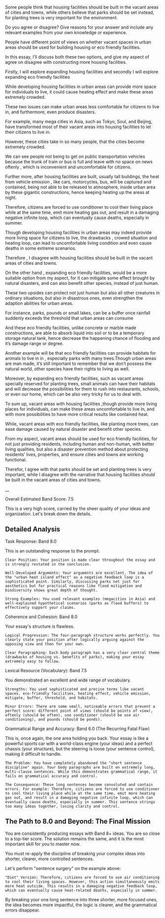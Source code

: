 Some people think that housing facilities should be built in the vacant areas of cities and towns, while others believe that parks should be set instead, for planting trees is very important for the environment.

Do you agree or disagree? Give reasons for your answer and include any relevant examples from your own knowledge or experience.


People have different point of views on whether vacant spaces in urban areas should be used for building housing  or eco friendly facilities.

In this essay, I’ll discuss both these two options, and give my aspect of agree on disagree with constructing more housing facilities.

Firstly, I will explore expanding housing facilities and secondly I will explore expanding eco friendly facilities


While developing housing facilities in urban areas can provide more space for individuals to live, it could cause heating effect and make these areas extremely crowded.

These two issues can make urban areas less comfortable for citizens to live in, and furthermore, even produce disasters.

For example, many mega cities in Asia, such as Tokyo, Soul, and Beijing, have transformed most of their vacant areas into housing facilities to let their citizens to live in.

However, these cities take in so many people, that the cities become extremely crowded.

We can see people not being to get on public transportation vehicles because the trunk of train or bus is full and leave with no space on news oftenly , which is inconvenient and uncomfortable for citizens.

Further more, after housing facilities are built, usually tall buildings, the heat from vehicle emission , like cars, motorcycles, bus, will be captured and contained, being not able to be released to atmosphere, inside urban area by these gigantic constructions, hence keeping  heating up the areas at night.

Therefore, citizens are forced to use conditioner to cool their living place while at the same time, emit more heating gas out, and result in a damaging negative infinite loop, which can eventually cause deaths, especially in summer.

Though developing housing facilities in urban areas may indeed provide more living space for citizens to live, the drawbacks , crowed situation and heating loop, can lead to uncomfortable living condition and even cause deaths in some extreme scenarios.

Therefore , I disagree with housing facilities should be built in the vacant areas of cities and towns.


On the other hand , expanding eco friendly facilities, would be a more suitable option from my aspect, for it can mitigate some effect brought by natural disasters, and can also benefit other species, instead of just human.

These two upsides can protect not just human but also all other creatures in ordinary situations, but also in disastrous ones, even strengthen the adaption abilities for urban areas.

For instance, parks, pounds or small lakes, can be a buffer once rainfall suddenly exceeds the threshold that urban areas can consume

And these eco friendly facilities, unlike concrete or marble made constructions, are able to absorb liquid into soil or to be a temporary storage natural tank, hence decrease the happening chance of flooding and it’s damage range or degree.

Another example will be that eco friendly facilities can provide habitats for animals to live in in , especially parks with many trees.Though urban areas are man made, it’s still important to remember that we don’t possess the natural world, other species have their rights to living as well.

Moreover, by expanding eco friendly facilities, such as vacant areas specially reserved for planting trees, small animals can have their habitats and will decrease the possibilities for them to rush into restaurants, schools, or even our home, which can be also very tricky for us to deal with.

 

To sum up,  vacant areas with housing facilities ,though provide more living places for individuals, can make these areas uncomfortable to live in, and with more possibilities to have more critical results like contained heat.

While, vacant areas with eco friendly facilities, like planting more trees, can ease damage caused by natural  disaster and benefit other species.

From my aspect, vacant areas should be used for eco friendly facilities, for not just providing residents, including human and non-human, with better living qualities, but also a disaster prevention method about protecting residents’ lives, properties, and ensure cities and towns are working functional.

Therefor, I agree with  that parks should be set and planting trees is very important, while I  disagree with the narrative that housing facilities should be built in the vacant areas of cities and towns. 

__

Overall Estimated Band Score: 7.5

This is a very high score, carried by the sheer quality of your ideas and organization. Let's break down the details.

## Detailed Analysis

Task Response: Band 8.0

This is an outstanding response to the prompt.

    Clear Position: Your position is made clear throughout the essay and is strongly restated in the conclusion.

    Well-Developed Arguments: Your arguments are excellent. The idea of the "urban heat island effect" as a negative feedback loop is a sophisticated point. Similarly, discussing parks not just for aesthetics but for practical reasons like flood mitigation and biodiversity shows great depth of thought.

    Strong Examples: You used relevant examples (megacities in Asia) and well-explained hypothetical scenarios (parks as flood buffers) to effectively support your claims.

Coherence and Cohesion: Band 8.0

Your essay's structure is flawless.

    Logical Progression: The four-paragraph structure works perfectly. You clearly state your position after logically arguing against the opposing view and then for your own.

    Clear Paragraphing: Each body paragraph has a very clear central theme (drawbacks of housing vs. benefits of parks), making your essay extremely easy to follow.

Lexical Resource (Vocabulary): Band 7.5

You demonstrated an excellent and wide range of vocabulary.

    Strengths: You used sophisticated and precise terms like vacant spaces, eco-friendly facilities, heating effect, vehicle emission, mitigate, buffer, threshold, and habitats.

    Minor Errors: There are some small, noticeable errors that prevent a perfect score: different point of views (should be points of view), oftenly (should be often), use conditioner (should be use air conditioning), and pounds (should be ponds).

Grammatical Range and Accuracy: Band 6.0 (The Recurring Fatal Flaw)

This is, once again, the one area holding you back. Your essay is like a powerful sports car with a world-class engine (your ideas) and a perfect chassis (your structure), but the steering is loose (your sentence control), making it difficult to handle.

    The Problem: You have completely abandoned the "short sentence discipline" again. Your body paragraphs are built on extremely long, multi-clause sentences. While this demonstrates grammatical range, it fails on grammatical accuracy and control.

    The Consequence: These long sentences become convoluted and contain errors. For example: Therefore, citizens are forced to use conditioner to cool their living place while at the same time, emit more heating gas out, and result in a damaging negative infinite loop, which can eventually cause deaths, especially in summer. This sentence strings too many ideas together, losing clarity and control.

## The Path to 8.0 and Beyond: The Final Mission

You are consistently producing essays with Band 8+ ideas. You are so close to a top-tier score. The solution remains the same, and it is the most important skill for you to master now.

You must re-apply the discipline of breaking your complex ideas into shorter, clearer, more controlled sentences.

Let's perform "sentence surgery" on the example above:

    "Diet" Version: Therefore, citizens are forced to use air conditioning to cool their living spaces. However, this action simultaneously emits more heat outside. This results in a damaging negative feedback loop, which can eventually cause heat-related deaths, especially in summer.

By breaking your one long sentence into three shorter, more focused ones, the idea becomes more impactful, the logic is clearer, and the grammatical errors disappear.
